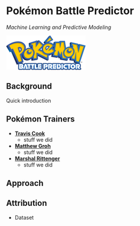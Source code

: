 # Pokémon Battle Predictor
*Machine Learning and Predictive Modeling*

![Pokémon Battle Predictor](static/images/logo.png)

## Background
Quick introduction

## Pokémon Trainers
- **[Travis Cook](https://github.com/byTravis)**
    - stuff we did
- **[Matthew Groh](https://github.com/mdg1317)**
    - stuff we did
- **[Marshal Rittenger](https://github.com/Ray-Marshal)**
    - stuff we did

## Approach


## Attribution
- Dataset

